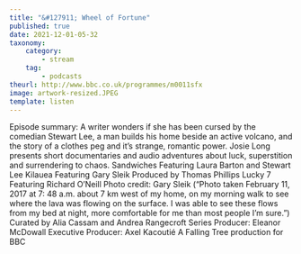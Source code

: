 ```yaml
---
title: "&#127911; Wheel of Fortune"
published: true
date: 2021-12-01-05-32
taxonomy:
    category:
        - stream
    tag:
        - podcasts
theurl: http://www.bbc.co.uk/programmes/m0011sfx
image: artwork-resized.JPEG
template: listen
---
```


Episode summary: A writer wonders if she has been cursed by the comedian Stewart Lee, a man builds his home beside an active volcano, and the story of a clothes peg and it&rsquo;s strange, romantic power. Josie Long presents short documentaries and audio adventures about luck, superstition and surrendering to chaos. Sandwiches Featuring Laura Barton and Stewart Lee Kilauea Featuring Gary Sleik Produced by Thomas Phillips Lucky 7 Featuring Richard O&rsquo;Neill Photo credit: Gary Sleik (&ldquo;Photo taken February 11, 2017 at 7: 48 a.m. about 7 km west of my home, on my morning walk to see where the lava was flowing on the surface. I was able to see these flows from my bed at night, more comfortable for me than most people I&rsquo;m sure.&rdquo;) Curated by Alia Cassam and Andrea Rangecroft Series Producer: Eleanor McDowall Executive Producer: Axel Kacouti&eacute; A Falling Tree production for BBC
